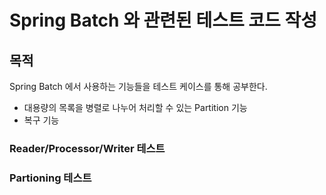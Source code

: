 # Spring Batch 와 관련된 테스트 코드 작성

## 목적

Spring Batch 에서 사용하는 기능들을 테스트 케이스를 통해 공부한다.
- 대용량의 목록을 병렬로 나누어 처리할 수 있는 Partition 기능
- 복구 기능

### Reader/Processor/Writer 테스트
### Partioning 테스트
